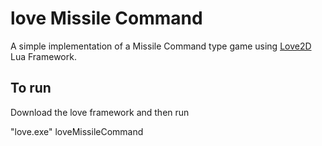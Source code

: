 # love Missile Command  

A simple implementation of a Missile Command type game using [Love2D](https://love2d.org/) 
Lua Framework.  

## To run

Download the love framework and then run 

"love.exe" loveMissileCommand 
